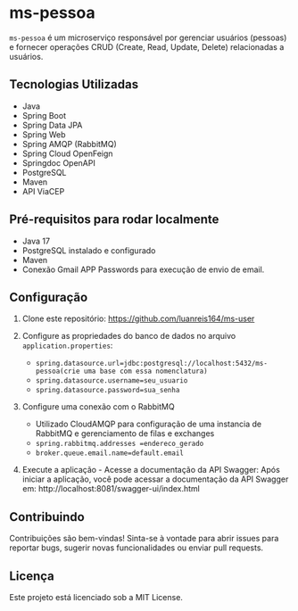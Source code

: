 # ms-pessoa

`ms-pessoa` é um microserviço responsável por gerenciar usuários (pessoas) e fornecer operações CRUD (Create, Read, Update, Delete) relacionadas a usuários.

## Tecnologias Utilizadas

- Java
- Spring Boot
- Spring Data JPA
- Spring Web
- Spring AMQP (RabbitMQ)
- Spring Cloud OpenFeign
- Springdoc OpenAPI
- PostgreSQL
- Maven
- API ViaCEP

## Pré-requisitos para rodar localmente

- Java 17
- PostgreSQL instalado e configurado
- Maven
- Conexão Gmail APP Passwords para execução de envio de email.

## Configuração

1. Clone este repositório:
   https://github.com/luanreis164/ms-user
2. Configure as propriedades do banco de dados no arquivo `application.properties`:

   - `spring.datasource.url=jdbc:postgresql://localhost:5432/ms-pessoa(crie uma base com essa nomenclatura)`
   - `spring.datasource.username=seu_usuario`
   - `spring.datasource.password=sua_senha`
   
3. Configure uma conexão com o RabbitMQ
    - Utilizado CloudAMQP para configuração de uma instancia de RabbitMQ e gerenciamento de filas e exchanges
    - `spring.rabbitmq.addresses =endereco_gerado`
    - `broker.queue.email.name=default.email`
4. Execute a aplicação -  Acesse a documentação da API Swagger:
   Após iniciar a aplicação, você pode acessar a documentação da API Swagger em:
   http://localhost:8081/swagger-ui/index.html

## Contribuindo
Contribuições são bem-vindas! Sinta-se à vontade para abrir issues para reportar bugs, sugerir novas funcionalidades ou enviar pull requests.

## Licença
Este projeto está licenciado sob a MIT License.
